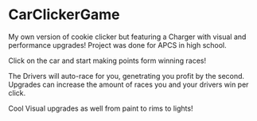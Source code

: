# CarClickerGame
My own version of cookie clicker but featuring a Charger with visual and performance upgrades! Project was done for APCS in high school. 

Click on the car and start making points form winning races!

The Drivers will auto-race for you, genetrating you profit by the second. 
Upgrades can increase the amount of races you and your drivers win per click.

Cool Visual upgrades as well from paint to rims to lights!
